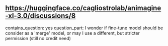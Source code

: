 ## https://huggingface.co/cagliostrolab/animagine-xl-3.0/discussions/8

contains_question: yes
question_part: I wonder if fine-tune model should be consider as a 'merge' model, or may I use a different, but stricter permission (still no credit need)
